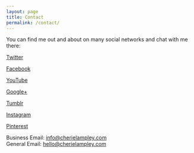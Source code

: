 ```yaml
---
layout: page
title: Contact
permalink: /contact/
---
```


<div>
<p>You can find me out and about on many social networks and chat with me there:</p>

</div>
<div>

<a href="http://www.twitter.com/thesportsdiva">Twitter</a>

</div>
<div>

<a href="http://www.facebook.com/readwithcherie">Facebook</a>

</div>
<div>
<a href="http://youtube.com/cherielampley">YouTube</a>
</div>
<div>

<a href="https://plus.google.com/+cherielampley">Google+</a>

</div>
<div>

<a href="http://thesportsdiva.tumblr.com/">Tumblr</a>

</div>
<div>

<a href="http://www.instagram.com/thesportsdiva">Instagram</a>

</div>
<div>

<a href="http://www.pinterest.com/cherielampley">Pinterest</a>

</div>
<div>
Business Email: <a href="mailto:info@cherielampley.com">info@cherielampley.com</a><br>
General Email: <a href="mailto:hello@cherielampley.com">hello@cherielampley.com</a>

</div>